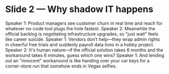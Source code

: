 # Slide 2 — Why shadow IT happens

Speaker 1: Product managers see customer churn in real time and reach for whatever no-code tool plugs the hole fastest.
Speaker 2: Meanwhile the official backlog is negotiating infrastructure upgrades, so "just wait" feels like career suicide.
Speaker 1: Vendors don’t help—they wrap admin rights in cheerful free trials and suddenly payroll data lives in a hobby project.
Speaker 2: It's human nature—if the official solution takes 6 months and the workaround takes 6 minutes, guess which one wins?
Speaker 1: And lending out an "innocent" workaround is like handing over your car keys for a corner-store run that somehow ends in Vegas selfies.
